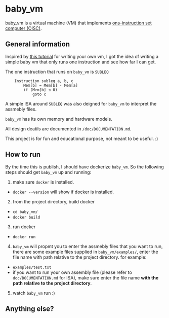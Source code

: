 # baby_vm
baby_vm is a virtual machine (VM) that implements [ons-instruction set computer (OISC)](https://en.wikipedia.org/wiki/One-instruction_set_computer).

## General information
Inspired by [this tutorial](https://justinmeiners.github.io/lc3-vm/) for writing your own vm, I got the idea of writing a simple baby vm that only runs one instruction and see how far I can get.

The one instruction that runs on `baby_vm` is `SUBLEQ`
```
    Instruction subleq a, b, c
        Mem[b] = Mem[b] - Mem[a]
        if (Mem[b] ≤ 0)
            goto c
```

A simple ISA around `SUBLEQ` was also deigned for `baby_vm` to interpret the assmebly files.

`baby_vm` has its own memory and hardware models.

All design deatils are documented in `/doc/DOCUMENTATION.md`.

This project is for fun and educational purpose, not meant to be useful. :)

## How to run

By the time this is publish, I should have dockerize `baby_vm`. So the following steps should get `baby_vm` up and running:

1) make sure `docker` is installed.
* `docker --version` will show if docker is installed.

2) from the project directory, build docker
* `cd baby_vm/`
* `docker build`

3) run docker
* `docker run`

4) `baby_vm` will propmt you to enter the assmebly files that you want to run, there are some example files supplied in `baby_vm/examples/`, enter the file name with path relative to the project directory. for example:
* `examples/test.txt`
* if you want to run your own assembly file (please refer to `doc/DOCUMENTATION.md` for ISA), make sure enter the file name **with the path relative to the project directory**.

5) watch `baby_vm` run :)

## Anything else?